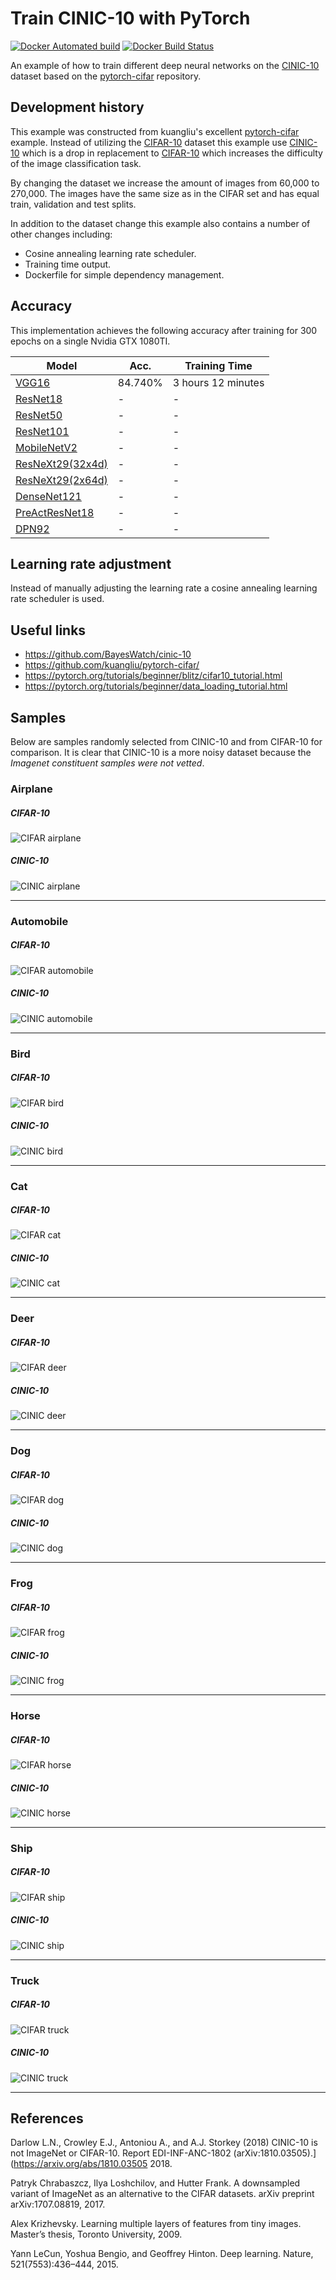 # Train CINIC-10 with PyTorch

[![Docker Automated build](https://img.shields.io/docker/automated/antonfriberg/pytorch-cinic-10.svg?style=for-the-badge)](https://hub.docker.com/r/antonfriberg/pytorch-cinic-10/)
[![Docker Build Status](https://img.shields.io/docker/build/antonfriberg/pytorch-cinic-10.svg?style=for-the-badge)](https://hub.docker.com/r/antonfriberg/pytorch-cinic-10/)

An example of how to train different deep neural networks on the [CINIC-10]
dataset based on the [pytorch-cifar] repository.

[CINIC-10]: https://github.com/BayesWatch/cinic-10
[pytorch-cifar]: https://github.com/kuangliu/pytorch-cifar/

## Development history
This example was constructed from kuangliu's excellent [pytorch-cifar] example.
Instead of utilizing the [CIFAR-10] dataset this example use [CINIC-10] which
is a drop in replacement to [CIFAR-10] which increases the difficulty of the
image classification task.

By changing the dataset we increase the amount of images from 60,000 to 270,000.
The images have the same size as in the CIFAR set and has equal train,
validation and test splits.

In addition to the dataset change this example also contains a number of other
changes including:

- Cosine annealing learning rate scheduler.
- Training time output.
- Dockerfile for simple dependency management.

[CIFAR-10]: https://www.cs.toronto.edu/%7Ekriz/cifar.html

## Accuracy

This implementation achieves the following accuracy after training for 300
epochs on a single Nvidia GTX 1080TI.

| Model             | Acc.        | Training Time |
| ----------------- | ----------- | ------------- |
| [VGG16](https://arxiv.org/abs/1409.1556)              | 84.740% | 3 hours 12 minutes |
| [ResNet18](https://arxiv.org/abs/1512.03385)          | -      | - |
| [ResNet50](https://arxiv.org/abs/1512.03385)          | -      | - |
| [ResNet101](https://arxiv.org/abs/1512.03385)         | -      | - |
| [MobileNetV2](https://arxiv.org/abs/1801.04381)       | -      | - |
| [ResNeXt29(32x4d)](https://arxiv.org/abs/1611.05431)  | -      | - |
| [ResNeXt29(2x64d)](https://arxiv.org/abs/1611.05431)  | -      | - |
| [DenseNet121](https://arxiv.org/abs/1608.06993)       | -      | - |
| [PreActResNet18](https://arxiv.org/abs/1603.05027)    | -      | - |
| [DPN92](https://arxiv.org/abs/1707.01629)             | -      | - |

## Learning rate adjustment
Instead of manually adjusting the learning rate a cosine annealing learning
rate scheduler is used.

## Useful links

- https://github.com/BayesWatch/cinic-10
- https://github.com/kuangliu/pytorch-cifar/
- https://pytorch.org/tutorials/beginner/blitz/cifar10_tutorial.html
- https://pytorch.org/tutorials/beginner/data_loading_tutorial.html

## Samples
Below are samples randomly selected from CINIC-10 and from CIFAR-10 for comparison. It is clear that CINIC-10 is a more noisy dataset because the *Imagenet constituent samples were not vetted*.


### Airplane

##### CIFAR-10

![CIFAR airplane](https://raw.githubusercontent.com/BayesWatch/cinic-10/master/images/cifar-airplane.png)
##### CINIC-10
![CINIC airplane](https://raw.githubusercontent.com/BayesWatch/cinic-10/master/images/cinic-airplane.png)

---


### Automobile

##### CIFAR-10

![CIFAR automobile](https://raw.githubusercontent.com/BayesWatch/cinic-10/master/images/cifar-automobile.png)
##### CINIC-10
![CINIC automobile](https://raw.githubusercontent.com/BayesWatch/cinic-10/master/images/cinic-automobile.png)

---

### Bird

##### CIFAR-10

![CIFAR bird](https://raw.githubusercontent.com/BayesWatch/cinic-10/master/images/cifar-bird.png)
##### CINIC-10
![CINIC bird](https://raw.githubusercontent.com/BayesWatch/cinic-10/master/images/cinic-bird.png)

---

### Cat

##### CIFAR-10

![CIFAR cat](https://raw.githubusercontent.com/BayesWatch/cinic-10/master/images/cifar-cat.png)
##### CINIC-10
![CINIC cat](https://raw.githubusercontent.com/BayesWatch/cinic-10/master/images/cinic-cat.png)

---

### Deer

##### CIFAR-10

![CIFAR deer](https://raw.githubusercontent.com/BayesWatch/cinic-10/master/images/cifar-deer.png)
##### CINIC-10
![CINIC deer](https://raw.githubusercontent.com/BayesWatch/cinic-10/master/images/cinic-deer.png)

---

### Dog

##### CIFAR-10

![CIFAR dog](https://raw.githubusercontent.com/BayesWatch/cinic-10/master/images/cifar-dog.png)
##### CINIC-10
![CINIC dog](https://raw.githubusercontent.com/BayesWatch/cinic-10/master/images/cinic-dog.png)

---

### Frog

##### CIFAR-10

![CIFAR frog](https://raw.githubusercontent.com/BayesWatch/cinic-10/master/images/cifar-frog.png)
##### CINIC-10
![CINIC frog](https://raw.githubusercontent.com/BayesWatch/cinic-10/master/images/cinic-frog.png)

---
### Horse

##### CIFAR-10

![CIFAR horse](https://raw.githubusercontent.com/BayesWatch/cinic-10/master/images/cifar-horse.png)
##### CINIC-10
![CINIC horse](https://raw.githubusercontent.com/BayesWatch/cinic-10/master/images/cinic-horse.png)

---

### Ship

##### CIFAR-10

![CIFAR ship](https://raw.githubusercontent.com/BayesWatch/cinic-10/master/images/cifar-ship.png)
##### CINIC-10
![CINIC ship](https://raw.githubusercontent.com/BayesWatch/cinic-10/master/images/cinic-ship.png)

---

### Truck

##### CIFAR-10

![CIFAR truck](https://raw.githubusercontent.com/BayesWatch/cinic-10/master/images/cifar-truck.png)
##### CINIC-10
![CINIC truck](https://raw.githubusercontent.com/BayesWatch/cinic-10/master/images/cinic-truck.png)

---

## References

Darlow L.N., Crowley E.J., Antoniou A., and A.J. Storkey (2018) CINIC-10 is not ImageNet or CIFAR-10. Report EDI-INF-ANC-1802 (arXiv:1810.03505).](https://arxiv.org/abs/1810.03505
2018.

Patryk Chrabaszcz, Ilya Loshchilov, and Hutter Frank. A downsampled variant of ImageNet as an alternative
to the CIFAR datasets. arXiv preprint arXiv:1707.08819, 2017.

Alex Krizhevsky. Learning multiple layers of features from tiny images. Master’s thesis, Toronto University,
2009.

Yann LeCun, Yoshua Bengio, and Geoffrey Hinton. Deep learning. Nature, 521(7553):436–444, 2015.